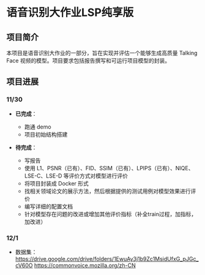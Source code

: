 # 语音识别大作业LSP纯享版

## 项目简介

本项目是语音识别大作业的一部分，旨在实现并评估一个能够生成高质量 Talking Face 视频的模型。项目要求包括报告撰写和可运行项目模型的封装。

## 项目进展

### 11/30

- **已完成**：
  - 跑通 demo
  - 项目初始结构搭建

- **待完成**：
  - 写报告
  - 使用 L1、PSNR（已有）、FID、SSIM（已有）、LPIPS（已有）、NIQE、LSE-C、LSE-D 等评价方式对模型进行评价
  - 将项目封装成 Docker 形式
  - 找相关领域论文的展示方法，然后根据提供的测试用例对模型效果进行评价
  - 编写详细的配置文档
  - 针对模型存在问题的改进或增加其他评价指标（补全train过程，加指标，加改进）
### 12/1
- 数据集：https://drive.google.com/drive/folders/1EwuAy3j1b9Zc1MsidUfxG_pJGc_cV60O
  https://commonvoice.mozilla.org/zh-CN
